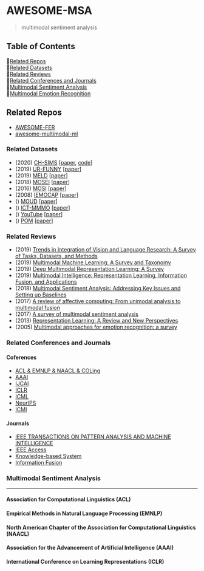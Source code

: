 # AWESOME-MSA
> multimodal sentiment analysis  

## Table of Contents
:monkey:[Related Repos](#related-repos)   
:monkey:[Related Datasets](#related-datasets)  
:monkey:[Related Reviews](#related-reviews)  
:monkey:[Related Conferences and Journals](#related-conferences-and-journals)   
:monkey:[Multimodal Sentiment Analysis](#multimodal-sentiment-analysis)  
:monkey:[Multimodal Emotion Recognition](#multimodal-sentiment-analysis)  

## Related Repos
- [AWESOME-FER](https://github.com/EvelynFan/AWESOME-FER)
- [awesome-multimodal-ml](https://github.com/pliang279/awesome-multimodal-ml)

### Related Datasets
- (2020) [CH-SIMS]() \[[paper](), [code]()\]
- (2019) [UR-FUNNY](https://github.com/ROC-HCI/UR-FUNNY) \[[paper](https://www.aclweb.org/anthology/D19-1211/)\]
- (2019) [MELD](http://affective-meld.github.io) \[[paper](https://www.aclweb.org/anthology/P19-1050.pdf)\]
- (2018) [MOSEI](http://immortal.multicomp.cs.cmu.edu) \[[paper](https://www.aclweb.org/anthology/P18-1208.pdf)\]
- (2016) [MOSI](http://immortal.multicomp.cs.cmu.edu) \[[paper](https://arxiv.org/abs/1606.06259)\]
- (2008) [IEMOCAP]() \[[paper](https://link.springer.com/article/10.1007/s10579-008-9076-6)\]
- () [MOUD]() \[[paper]()\]
- () [ICT-MMMO]() \[[paper]()\]
- () [YouTube]() \[[paper]()\]
- () [POM](http://immortal.multicomp.cs.cmu.edu) \[[paper]()\]
    
### Related Reviews
- (2019) [Trends in Integration of Vision and Language Research: A Survey of Tasks, Datasets, and Methods](https://arxiv.org/abs/1907.09358)
- (2019) [Multimodal Machine Learning: A Survey and Taxonomy](https://ieeexplore.ieee.org/abstract/document/8269806/)  
- (2019) [Deep Multimodal Representation Learning: A Survey](https://ieeexplore.ieee.org/abstract/document/8715409/)
- (2019) [Multimodal Intelligence: Representation Learning, Information Fusion, and Applications](https://arxiv.org/abs/1911.03977)
- (2018) [Multimodal Sentiment Analysis: Addressing Key Issues and Setting up Baselines](https://ieeexplore.ieee.org/abstract/document/8636432/) 
- (2017) [A review of affective computing: From unimodal analysis to multimodal fusion](https://www.sciencedirect.com/science/article/pii/S1566253517300738)
- (2017) [A survey of multimodal sentiment analysis](https://www.sciencedirect.com/science/article/pii/S0262885617301191) 
- (2013) [Representation Learning: A Review and New Perspectives](https://ieeexplore.ieee.org/abstract/document/6472238/)
- (2005) [Multimodal approaches for emotion recognition: a survey](https://www.spiedigitallibrary.org/conference-proceedings-of-spie/5670/0000/Multimodal-approaches-for-emotion-recognition-a-survey/10.1117/12.600746.short)

### Related Conferences and Journals
#### Coferences
- [ACL & EMNLP & NAACL & COLing](https://www.aclweb.org/anthology/)
- [AAAI](https://www.aaai.org/Library/AAAI/aaai-library.php)
- [IJCAI](https://www.ijcai.org/proceedings/2019/)
- [ICLR](https://openreview.net/group?id=ICLR.cc/2019/Conference)
- [ICML](https://icml.cc/Conferences/2018/Schedule)
- [NeurIPS](https://nips.cc/Conferences/2018/Schedule?type=Poster)
- [ICMI](https://www.icmi.com/)

#### Journals
- [IEEE TRANSACTIONS ON PATTERN ANALYSIS AND MACHINE INTELLIGENCE]()
- [IEEE Access]()
- [Knowledge-based System]()
- [Information Fusion]()

### Multimodal Sentiment Analysis
---
#### Association for Computational Linguistics (ACL)

#### Empirical Methods in Natural Language Processing (EMNLP)

#### North American Chapter of the Association for Computational Linguistics (NAACL)

#### Association for the Advancement of Artificial Intelligence (AAAI)

#### International Conference on Learning Representations (ICLR)

#### 